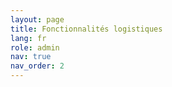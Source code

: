 ```yaml
---
layout: page
title: Fonctionnalités logistiques
lang: fr
role: admin
nav: true
nav_order: 2
---
```

